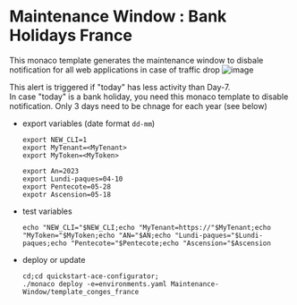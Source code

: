 # Maintenance Window : Bank Holidays France

This monaco template generates the maintenance window to disbale notification for all web applications in case of traffic drop 
![image](https://user-images.githubusercontent.com/40337213/206111851-c4bdd8a7-b31e-4b1b-87ae-c974879199c0.png)

This alert is triggered if "today" has less activity than Day-7.   
In case "today" is a bank holiday, you need this monaco template to disable notification.  Only 3 days need to be chnage for each year (see below)   

- export variables (date format `dd-mm`)

      export NEW_CLI=1
      export MyTenant=<MyTenant>
      export MyToken=<MyToken>
      
      export An=2023
      export Lundi-paques=04-10
      export Pentecote=05-28
      expotr Ascension=05-18

      
- test variables

      echo "NEW_CLI="$NEW_CLI;echo "MyTenant=https://"$MyTenant;echo "MyToken="$MyToken;echo "AN="$AN;echo "Lundi-paques="$Lundi-paques;echo "Pentecote="$Pentecote;echo "Ascension="$Ascension
     
- deploy or update

      cd;cd quickstart-ace-configurator;
      ./monaco deploy -e=environments.yaml Maintenance-Window/template_conges_france
      
